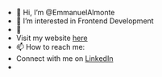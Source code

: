 - 👋 Hi, I’m @EmmanuelAlmonte
- 👀 I’m interested in Frontend Development
- 🌱 
- Visit my website [here](http://ammetronics.com/)
- 📫 How to reach me: 
- Connect with me on [LinkedIn](https://www.linkedin.com/in/emmanuel-almonte-6b066b189/)
- 

<!---
EmmanuelAlm/EmmanuelAlm is a ✨ special ✨ repository because its `README.md` (this file) appears on your GitHub profile.
You can click the Preview link to take a look at your changes.
--->
